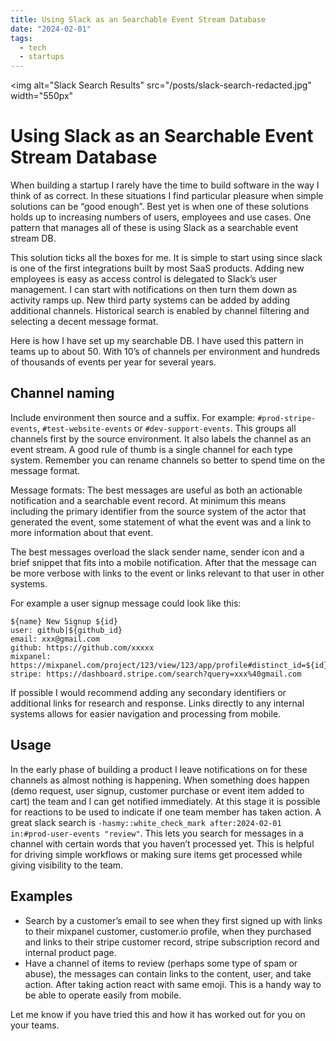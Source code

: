 ```yaml
---
title: Using Slack as an Searchable Event Stream Database
date: "2024-02-01"
tags:
  - tech
  - startups
---
```


<img
  alt="Slack Search Results"
  src="/posts/slack-search-redacted.jpg"
  width="550px"
>

# Using Slack as an Searchable Event Stream Database

When building a startup I rarely have the time to build software in the way I think of as correct. In these situations I find particular pleasure when simple solutions can be “good enough”. Best yet is when one of these solutions holds up to increasing numbers of users, employees and use cases. One pattern that manages all of these is using Slack as a searchable event stream DB.

This solution ticks all the boxes for me. It is simple to start using since slack is one of the first integrations built by most SaaS products. Adding new employees is easy as access control is delegated to Slack’s user management. I can start with notifications on then turn them down as activity ramps up. New third party systems can be added by adding additional channels. Historical search is enabled by channel filtering and selecting a decent message format.

Here is how I have set up my searchable DB. I have used this pattern in teams up to about 50. With 10’s of channels per environment and hundreds of thousands of events per year for several years.


## Channel naming
Include environment then source and a suffix. For example: `#prod-stripe-events`, `#test-website-events` or `#dev-support-events`. This groups all channels first by the source environment. It also labels the channel as an event stream. A good rule of thumb is a single channel for each type system. Remember you can rename channels so better to spend time on the message format.

Message formats: 
The best messages are useful as both an actionable notification and a searchable event record. At minimum this means including the primary identifier from the source system of the actor that generated the event, some statement of what the event was and a link to more information about that event.

The best messages overload the slack sender name, sender icon and a brief snippet that fits into a mobile notification. After that the message can be more verbose with links to the event or links relevant to that user in other systems.

For example a user signup message could look like this:

```
${name} New Signup ${id}
user: github|${github_id}
email: xxx@gmail.com
github: https://github.com/xxxxx
mixpanel: https://mixpanel.com/project/123/view/123/app/profile#distinct_id=${id}
stripe: https://dashboard.stripe.com/search?query=xxx%40gmail.com
```

If possible I would recommend adding any secondary identifiers or additional links for research and response. Links directly to any internal systems allows for easier navigation and processing from mobile. 


## Usage
In the early phase of building a product I leave notifications on for these channels as almost nothing is happening. When something does happen (demo request, user signup, customer purchase or event item added to cart) the team and I can get notified immediately. At this stage it is possible for reactions to be used to indicate if one team member has taken action. A great slack search is  `-hasmy::white_check_mark after:2024-02-01 in:#prod-user-events "review"`. This lets you search for messages in a channel with certain words that you haven’t processed yet. This is helpful for driving simple workflows or making sure items get processed while giving visibility to the team.

## Examples
- Search by a customer’s email to see when they first signed up with links to their mixpanel customer, customer.io profile, when they purchased and links to their stripe customer record, stripe subscription record and internal product page.
- Have a channel of items to review (perhaps some type of spam or abuse), the messages can contain links to the content, user, and take action. After taking action react with same emoji. This is a handy way to be able to operate easily from mobile.

Let me know if you have tried this and how it has worked out for you on your teams.
